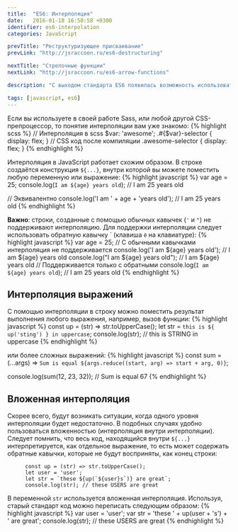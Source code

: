 ```yaml
---
title:  "ES6: Интерполяция"
date:   2016-01-18 16:50:58 +0300
identifier: es6-interpolation
categories: JavaScript

prevTitle: "Реструктуризующее присваивание"
prevLink: "http://jsraccoon.ru/es6-destructuring"

nextTitle: "Стрелочные функции"
nextLink: "http://jsraccoon.ru/es6-arrow-functions"

description: "С выходом стандарта ES6 появилась возможность использовать строковую шаблонизацию. Новый вид строк, создаваемый с помощью символов <code>`</code> поддерживает интерполяцию переменных и любых логических выражений."

tags: [javascript, es6]
---
```


Если вы используете в своей работе Sass, или любой другой CSS-препроцессор, то понятие интерполяции вам уже знакомо:
{% highlight scss %}
// Интерполяция в scss
$var: 'awesome';
.#{$var}-selector {
	display: flex;
}
// CSS код после компиляции
.awesome-selector {
	display: flex;
} 
{% endhighlight %}

Интерполяция в JavaScript работает схожим образом. В строке создаётся конструкция `${...}`, внутри которой вы можете поместить любую переменную или выражение:
{% highlight javascript %}
var age = 25;
console.log(`I am ${age} years old`); // I am 25 years old

// Эквивалентно
console.log('I am ' + age + 'years old'); // I am 25 years old
{% endhighlight %}

**Важно**: строки, созданные с помощью обычных кавычек (`'` и `"`) не поддерживают интерполяцию. Для поддержки интерполяции следует использовать обратную кавычку \` (клавиша `ё` на клавиатуре):
{% highlight javascript %}
var age = 25;
// С обычными кавычками интерполяция не поддерживается
console.log('I am ${age} years old'); // I am ${age} years old
console.log("I am ${age} years old"); // I am ${age} years old
// Поддерживается только с обратными
console.log(`I am ${age} years old`); // I am 25 years old
{% endhighlight %}

## Интерполяция выражений
С помощью интерполяции в строку можно поместить результат выполнения любого выражения, например, вызов функции:
{% highlight javascript %}
const up = (str) => str.toUpperCase();
let str = `this is ${ up('sting') } in uppercase`;
console.log(str); // this is STRING in uppercase
{% endhighlight %}

или более сложных выражений:
{% highlight javascript %}
const sum = (...args) => `Sum is equal ${args.reduce((start, arg) => start + arg, 0)}`;

console.log(sum(12, 23, 32)); // Sum is equal 67
{% endhighlight %}

## Вложенная интерполяция
Скорее всего, будут возникать ситуации, когда одного уровня интерполяции будет недостаточно. В подобных случаях удобно пользоваться вложенностью (интерполяция внутри интерполяции). Следует помнить, что весь код, находящийся внутри `${...}` интерпретируется, как отдельное выражение, то есть может содержать обратные кавычки, которые не будут восприняты, как конец строки:
<figure class="highlight"><pre><code class="language-javascript" data-lang="javascript"><span class="kr">const</span> up = (str) => str.toUpperCase();
<span class="kd">let</span> user = <span class="s1">'user'</span>;
<span class="kd">let</span> str = `these ${up(`${user}s`)} are great`;
console.log(str); <span class="c1">// these USERS are great</span>
</code></pre></figure>

В переменной `str` используется вложенная интерполяция. Используя, старый стандарт код можно переписать следующим образом:
{% highlight javascript %}
var user = 'user';
var str = 'these ' + up(user + 's') + ' are great';
console.log(str); // these USERS are great
{% endhighlight %}
